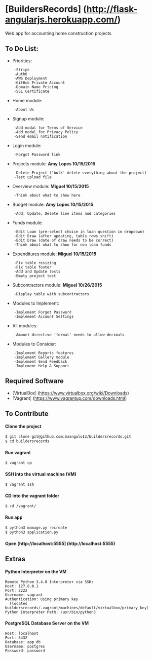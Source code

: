 # [BuildersRecords] (http://flask-angularjs.herokuapp.com/)

Web app for accounting home construction projects.

## To Do List:

+ Priorities:
```
    -Stripe
    -Auth0
    -AWS Deployment
    -GitHub Private Account
    -Domain Name Pricing
    -SSL Certificate
```

+ Home module:
```
    -About Us
```

+ Signup module:
```
    -Add modal for Terms of Service
    -Add modal for Privacy Policy
    -Send email notification
```

+ Login module:
```
    -Forgot Password link
```

+ Projects module: <b> Amy Lopes 10/15/2015 </b>
```
    -Delete Project ('bulk' delete everything about the project)
    -Test upload file
```

+ Overview module: <b> Miguel 10/15/2015 </b>
```
    -Think about what to show here
```

+ Budget module: <b> Amy Lopes 10/15/2015 </b>
```
    -Add, Update, Delete line items and categories
```

+ Funds module:
```
    -Edit Loan (pre-select choice in loan question in dropdown)
    -Edit Draw (after updating, table rows shift)
    -Edit Draw (date of draw needs to be correct)
    -Think about what to show for non loan funds
```

+ Expenditures module: <b> Miguel 10/15/2015 </b>
```
    -Fix table resizing
    -Fix table footer
    -Add and Update tests
    -Empty project test
```

+ Subcontractors module: <b> Miguel 10/26/2015 </b>
```
    -Display table with subcontractors
```

+ Modules to Implement:
```
    -Implement Forgot Password
    -Implement Account Settings
```

+ All modules:
```
    -Amount directive 'format' needs to allow decimals
```

+ Modules to Consider:
```
    -Implement Reports features
    -Implement Gallery module
    -Implement Send Feedback
    -Implement Help & Support
```

## Required Software

+ [VirtualBox] (https://www.virtualbox.org/wiki/Downloads)
+ [Vagrant] (https://www.vagrantup.com/downloads.html)

## To Contribute

#### Clone the project
>
```bash
$ git clone git@github.com:maangulo12/buildersrecords.git
$ cd buildersrecords
```

#### Run vagrant
>
```bash
$ vagrant up    
```

#### SSH into the virtual machine (VM)
>
```bash
$ vagrant ssh
```

#### CD into the vagrant folder
>
```bash
$ cd /vagrant/
```

#### Run app
>
```bash
$ python3 manage.py recreate
$ python3 application.py    
```

#### Open [http://localhost:5555] (http://localhost:5555)

## Extras

#### Python Interpreter on the VM
```
Remote Python 3.4.0 Interpreter via SSH:
Host: 127.0.0.1
Port: 2222
Username: vagrant
Authentication: Using primary key
  (located buildersrecords/.vagrant/machines/default/virtualbox/primary_key)
Python Interpreter Path: /usr/bin/python3
```

#### PostgreSQL Database Server on the VM
```
Host: localhost
Port: 5432
Database: app_db
Username: postgres
Password: password
```
